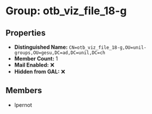 # Group: otb_viz_file_18-g

## Properties

- **Distinguished Name:** `CN=otb_viz_file_18-g,OU=unil-groups,OU=gesu,DC=ad,DC=unil,DC=ch`
- **Member Count:** 1
- **Mail Enabled:** ❌
- **Hidden from GAL:** ❌

## Members

- lpernot

